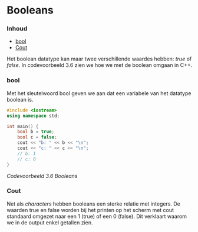 # Booleans [](title-id) <!-- omit in toc -->

### Inhoud[](toc-id) <!-- omit in toc -->
- [bool](#bool)
- [Cout](#cout)


Het boolean datatype kan maar twee verschillende waardes hebben: *true* of *false*. 
In codevoorbeeld 3.6 zien we hoe we met de boolean omgaan in C++.

### bool
Met het sleutelwoord bool geven we aan dat een variabele van het datatype boolean is.

```cpp
#include <iostream>
using namespace std;

int main() {
    bool b = true;
    bool c = false;
    cout << "b: " << b << "\n";
    cout << "c: " << c << "\n";
    // b: 1
    // c: 0
}
```
*Codevoorbeeld 3.6 Booleans*

### Cout
Net als *characters* hebben booleans een sterke relatie met integers. De waarden true en
false worden bij het printen op het scherm met cout standaard omgezet naar een 1 (true) of
een 0 (false). Dit verklaart waarom we in de output enkel getallen zien.
